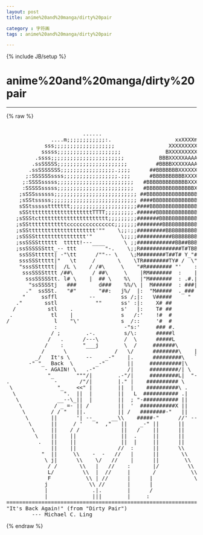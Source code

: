 ```yaml
---
layout: post
title: anime%20and%20manga/dirty%20pair
category : 字符画
tags : anime%20and%20manga/dirty%20pair
---
```

{% include JB/setup %}
# anime%20and%20manga/dirty%20pair
---
{% raw %}
<pre>

                        ......
              ....m;;;;;;;;;;;;:.                    xxXXXXmmm..   .....
            sss;;;;;;;;;;;;;;;;;;;                 XXXXXXXXXX%%%.j%%%%%%%.
           sssss;;;;;;;;;;;;;;;;;;;;              BXXXXXXXXXAAAA%%%%%%%%%%.
         .ssss;;;;;;;;;;;;;;;;;;;;;;;           BBBXXXXXAAAAAAAAA%%%%%%%%%%.
        .ssSSSSS;;;;;;;;;;;;;;;;;;;;;;         #BBBBXXXXXAAAAAAAAAAA%%%%%%%%
       .ssSSSSSSS;;;;;;;;;;;;;;;;;.;;;;      ##BBBBBBBXXXXXXAAAAAAAAAAA%%%%%.
      ;:SSSSSSssss;;;;;;;;;;;;;;;;;.;;;      #BBBBBBBBBBXXXXXXXAAAAAAAAAA%%%%
     ;:SSSSsssss;;;;;;;;;;;;;;;;;;;;;;;;   #BBBBBBBBBBBBBXXXXXXXXXXXXXXXXXXXL
     :SSSSSsssss;;;;;;;;;;;;;;;;;;;;;;;;   #BBBBBBBBBBBBBBBXXXXXXXXXXXXXXXX##
    ;sSSSssssss;;;;;;;;;;;;;;;;;;;;;;;;;; ##BBBBBBBBBBBBBBBBBXXXXXXXXXXXXXX##
    ;sSStsssss;;;;;;;;;;;;;;;;;;;;;;;;;;; ####BBBBBBBBBBBBBBBBF XXXXXXXXXXX##
    sSStsssssttttttt;;;;;;;;;;;;;;;;;;;;;####BBBBBBBBBBBBBBBBF   XXXXXXXXX###
    sSSttttttttttttttttttttTTTT;;;;;;;;;.######BBBBBBBBBBBBBB    XXXXXXX#####
   ;sSSStctttttttttttttttttttttt;;;;;;;;;#######BBBBBBBBBBBBB    XXXXXX######
   ;sSSttttttttttttccccccccccccccc;;;;;;;########BBBBBBBBBBBB    XXXX########
   ;sSSttttttttttttttttttttt&#039;&quot;&quot;    \;;:;;#########BBBBBBBBBB;    ############
   ;sSSSStttttttttttttttt&#039;&quot;         \;;;;###########BBBBBBBB&#039;    ############
   ;ssSSSStttttt  ttttt!---____      \ ;;############BB##BBB    J############
   ;ssSSSSSSttt_-- ttt         &quot;-.    \;;R#############T#TBB    #J#fJ########
    ssSSStttttt| -&quot;\tt      /&quot;&quot;-- \    \;M########T##T# Y_&quot;#   / F__#F F&#039;####
    sssSSSttttt|&quot;   \t     /       \    \TR########TY# /  \&quot;#    /  X &#039;  T###
    &quot;sssSSttttt|  /L \    / /#\     \    &quot;#R######## &quot;&#039;    :         :   &#039;K##
     sssSSSStttt /##\      / ##\     \    |RM#######  :    |         |    K##
      sssSSSSStt. l# \    |  ## \    %\   |&quot;M#######  : .#.|     .#. |    K##
       &quot;ssSSSStj   ###       d###    %%/\ |  M######  : ###|     ### |    K##
      .&quot;  ssSSt.   &quot;#&quot;       &quot;##:   j%/  |:  &quot;M#####  ._###      ###_&#039;    K##
     &quot;     ssffl          --        ss /;|:   V#####     &quot;        &quot;       K##
   .&quot;       sstl            &quot;&quot;      ss&#039; :|:    X# ##         =            K##
  /          stl    .               s&#039;   |:    T# ##                      K##
 .            tl    |               s   /:&#039;    !#  #        __            W##
/              l    &quot;\&#039;             s  /::     &#039;#  #        \ &#039;          /W##
               :                     -&quot;s:&#039;     ### #.                    WW##
              / ;        .-.         s/\:      #####l                    WW##
             /   .      /---\        /  \      #####L        _   _      /WW##
            /    :      &quot;___j        \  /     #######\      / --- \     WW###
           /      \               /   \/      ########\    | + + + l   /#####
         _/   It&#039;s \     --    _-&quot;    |.      #########\   `       &#039;  /######
       -&quot; &quot;_  Back  \       _-&quot;       ||     ##########|\   &quot;-&quot;&quot;&quot;-&quot;  -|######
            - AGAIN! \   .-&quot;          /|     #########/| \        _-&quot; |\#####
             &quot;_       &quot;&quot;&quot;/|        .-&quot;/|     #########L|  &quot;-____-&quot;    | #####
.              -       /&quot;/|        |.&quot; |    ########## \              |/#####
 \              &quot;_    &lt;&lt;&quot; |        ||  |    ##########\ .             / #####
  \               &quot;.  ||  |        ||   L  ########### .|            . /#####
   \            __--\_||  |        ||  ; &quot;-########### ||            || #####
    \          / _ =- || /         ||  &#039;  ###########X ||            || LX###
     \        / / &quot;   ||.          || /   ########-&quot;   ||            ||.   &quot;-
      \       ||      &#039;| --_     __\\    #####-&quot;      //&#039; --_     __ ||&#039;
       \      ||     / &#039;    &quot;  ,&quot;   ||    _-&quot; ||      ||     &quot;  &#039;&quot;   &quot;
        \     ||    / /             ||   /    ||      ||              \\
         \    ||    ||              ||  .     ||      ||              ||
          .   ||    ||              ||  |     ||      ||              ||
              ||    ||             //  :      ||      \\             //
           &quot;  ||     \\    -  -   //   |      ||       \\    -  -   //
            \ j|      \\    \/   //    |      ||        \\    \/   //
             / /       \\   |   //    :       |/         \\   |   //
             L/         \\  |  //     |       /           \\  |  //   drawn
             F           \\ | //      |      |             \\ | //     by
            j             \\ //       |      |              \\ //      MCL -
            |              .|.        |      /               |||     5/3/88
            |              |||        |     :                |||
=============================================================================
&quot;It&#039;s Back Again!&quot; (from &quot;Dirty Pair&quot;)
        --- Michael C. Ling </pre>
{% endraw %}
